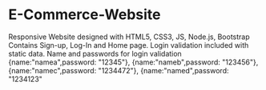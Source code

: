 # E-Commerce-Website
Responsive Website
designed with HTML5, CSS3, JS, Node.js, Bootstrap
Contains Sign-up, Log-In and Home page.
Login validation included with static data.
Name and passwords for login validation
{name:"namea",password: "12345"},
{name:"nameb",password: "123456"},
{name:"namec",password: "1234472"},
{name:"named",password: "1234123"
